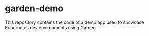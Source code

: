 # garden-demo
This repository contains the code of a demo app used to showcase Kubernetes dev environments using Garden
